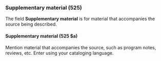 ### Supplementary material (525)

The field **Supplementary material** is for material that accompanies the source being described.

#### Supplementary material (525 $a)

Mention material that accompanies the source, such as program notes, reviews, etc. Enter using your cataloging language.  
